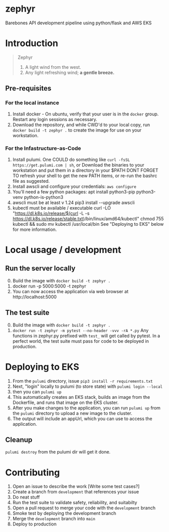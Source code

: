 # zephyr
Barebones API development pipeline using python/flask and AWS EKS

# Introduction
> Zephyr
>  1. A light wind from the west. 
>  2. Any light refreshing wind; **a gentle breeze.**

## Pre-requisites
### For the local instance
1. Install docker - On ubuntu, verify that your user is in the `docker` group. Restart any login sessions as necessary.
2. Download the repository, and while CWD'd to your local copy, run `docker build -t zephyr .` to create the image for use on your workstation.
### For the Infastructure-as-Code
1. Install pulumi. 
    One COULD do something like `curl -fsSL https://get.pulumi.com | sh`, or
    Download the binaries to your workstation and put them in a directory in your $PATH
    DONT FORGET TO refresh your shell to get the new PATH items, or re-run the bashrc file as suggested.
2. Install awscli and configure your credentials:
    `aws configure`
3. You'll need a few python packages:
     apt install python3-pip python3-venv python-is-python3
4. awscli must be at least v 1.24
	pip3 install --upgrade awscli
5. kubectl must be available / executable
        curl -LO "https://dl.k8s.io/release/$(curl -L -s https://dl.k8s.io/release/stable.txt)/bin/linux/amd64/kubectl"
        chmod 755 kubectl && sudo mv kubectl /usr/local/bin
See "Deploying to EKS" below for more information.

# Local usage / development
## Run the server locally
0. Build the image with `docker build -t zephyr .`
1. docker run -p 5000:5000 -t zephyr
2. You can now access the application via web browser at http://localhost:5000
## The test suite
0. Build the image with `docker build -t zephyr .`
1. `docker run -t zephyr -m pytest --no-header -vvv -rA *.py`
Any functions in zephyr.py prefixed with `test_` will get called by pytest.
In a perfect world, the test suite must pass for code to be deployed in production.

# Deploying to EKS
1. From the `pulumi` directory, issue `pip3 install -r requirements.txt`
2. Next, "login" locally to pulumi (to store state) with `pulumi login --local`
2. then you can `pulumi up`
3. This automatically creates an EKS stack, builds an image from the Dockerfile, and runs that image on the EKS cluster.
4. After you make changes to the application, you can run `pulumi up` from the `pulumi` directory to upload a new image to the cluster.
5. The output will include an appUrl, which you can use to access the application.
## Cleanup
`pulumi destroy` from the pulumi dir will get it done.

# Contributing
1. Open an issue to describe the work [Write some test cases?]
2. Create a branch from `development` that references your issue
3. Do neat stuff
4. Run the test suite to validate safety, reliability, and suitabilty
5. Open a pull request to merge your code with the `development` branch
6. Smoke test by deploying the development branch
7. Merge the `development` branch into `main`
8. Deploy to production
